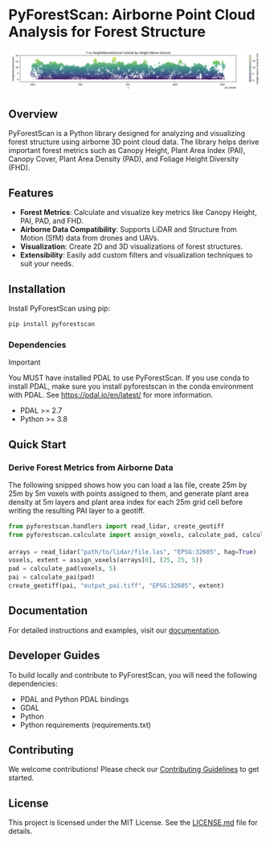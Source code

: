 # PyForestScan: Airborne Point Cloud Analysis for Forest Structure

![Height Above Ground](./screenshots/hag.png)

## Overview

PyForestScan is a Python library designed for analyzing and visualizing forest structure using airborne 
3D point cloud data. The library helps derive important forest metrics such as Canopy Height, 
Plant Area Index (PAI), Canopy Cover, Plant Area Density (PAD), and Foliage Height Diversity (FHD).

## Features

- **Forest Metrics**: Calculate and visualize key metrics like Canopy Height, PAI, PAD, and FHD.
- **Airborne Data Compatibility**: Supports LiDAR and Structure from Motion (SfM) data from drones and UAVs.
- **Visualization**: Create 2D and 3D visualizations of forest structures.
- **Extensibility**: Easily add custom filters and visualization techniques to suit your needs.

## Installation

Install PyForestScan using pip:

```bash
pip install pyforestscan
```

### Dependencies

> [!IMPORTANT]
> You MUST have installed PDAL to use PyForestScan. If you use conda to install PDAL, make sure you install pyforestscan in the conda environment with PDAL. See https://pdal.io/en/latest/ for more information.

- PDAL >= 2.7
- Python >= 3.8

## Quick Start

### Derive Forest Metrics from Airborne Data

The following snipped shows how you can load a las file, create 25m by 25m by 5m voxels with points assigned to them, and generate plant area density at 5m layers and plant area index for each 25m grid cell before writing the resulting PAI layer to a geotiff. 
```python
from pyforestscan.handlers import read_lidar, create_geotiff
from pyforestscan.calculate import assign_voxels, calculate_pad, calculate_pai

arrays = read_lidar("path/to/lidar/file.las", "EPSG:32605", hag=True)
voxels, extent = assign_voxels(arrays[0], (25, 25, 5))
pad = calculate_pad(voxels, 5)
pai = calculate_pai(pad)
create_geotiff(pai, "output_pai.tiff", "EPSG:32605", extent)
```

## Documentation

For detailed instructions and examples, visit our [documentation](https://pyforestscan.readthedocs.io/).

## Developer Guides

To build locally and contribute to PyForestScan, you will need the following dependencies:

- PDAL and Python PDAL bindings
- GDAL
- Python
- Python requirements (requirements.txt)

## Contributing

We welcome contributions! Please check our [Contributing Guidelines](CONTRIBUTING.md) to get started.

## License

This project is licensed under the MIT License. See the [LICENSE.md](LICENSE.md) file for details.
